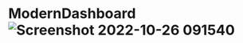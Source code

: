 # ModernDashboard![Screenshot 2022-10-26 091540](https://user-images.githubusercontent.com/109209762/198080043-55b7d4c0-83d7-4535-b825-207b962c06ca.png)


